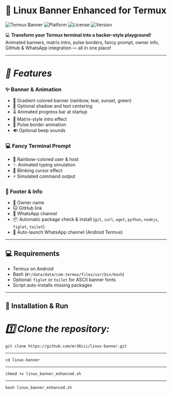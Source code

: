 # 🐧 Linux Banner Enhanced for Termux

![Termux Banner](https://img.shields.io/badge/Termux-Linux%20Banner-brightgreen)
![Platform](https://img.shields.io/badge/Platform-Android%20(Termux)-yellowgreen)
![License](https://img.shields.io/badge/License-MIT-blue)
![Version](https://img.shields.io/badge/Version-1.0.0-orange)

💻 **Transform your Termux terminal into a hacker-style playground!**  
Animated banners, matrix intro, pulse borders, fancy prompt, owner info, GitHub & WhatsApp integration — all in one place!  

---

## <h1><i><b>🌟 Features</b></i></h1>

### ✨ Banner & Animation
- 🌈 Gradient colored banner (rainbow, teal, sunset, green)  
- 🔹 Optional shadow and text centering  
- ⏳ Animated progress bar at startup  
- 🖤 Matrix-style intro effect  
- 💫 Pulse border animation  
- 🔊 Optional beep sounds  

### 💻 Fancy Terminal Prompt
- 🌈 Rainbow-colored user & host  
- ✨ Animated typing simulation  
- 🔹 Blinking cursor effect  
- ⚡ Simulated command output  

### 📌 Footer & Info
- 🧑 Owner name  
- 🐱 GitHub link  
- 💬 WhatsApp channel  
- 📦 Automatic package check & install (`git`, `curl`, `wget`, `python`, `nodejs`, `figlet`, `toilet`)  
- 📲 Auto-launch WhatsApp channel (Android Termux)  

---

## 💻 Requirements

- Termux on Android  
- Bash (`#!/data/data/com.termux/files/usr/bin/bash`)  
- Optional: `figlet` or `toilet` for ASCII banner fonts  
- Script auto-installs missing packages  

---

## 🚀 Installation & Run

<h1><i>1️⃣ Clone the repository:</i></h1>

```
git clone https://github.com/mr30iii/linux-banner.git
```
---

```
cd linux-banner
```
---

```
chmod +x linux_banner_enhanced.sh
```
---

```
bash linux_banner_enhanced.sh
```
